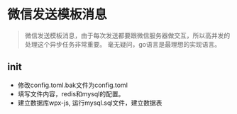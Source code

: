 # 微信发送模板消息

> 微信发送模板消息，由于每次发送都要跟微信服务器做交互，所以高并发的处理这个异步任务非常重要。
> 毫无疑问，go语言是最理想的实现语言。


## init

- 修改config.toml.bak文件为config.toml
- 填写文件内容，redis和mysql的配置。
- 建立数据库wpx-js, 运行mysql.sql文件，建立数据表